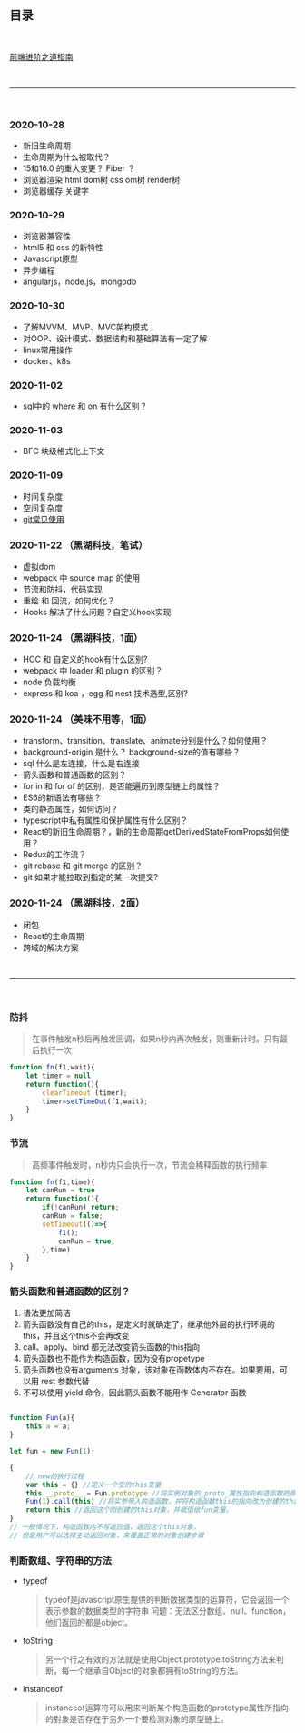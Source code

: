 ## 目录

<br>

[前端进阶之道指南](https://yuchengkai.cn/docs/frontend/)

<br>
<hr>
<br>

### 2020-10-28
- 新旧生命周期
- 生命周期为什么被取代？
- 15和16.0 的重大变更？ Fiber ？
- 浏览器渲染 html dom树 css om树 render树
- 浏览器缓存 关键字


### 2020-10-29
- 浏览器兼容性
- html5 和 css 的新特性
- Javascript原型
- 异步编程
- angularjs，node.js，mongodb


### 2020-10-30
- 了解MVVM、MVP、MVC架构模式；
- 对OOP、设计模式、数据结构和基础算法有一定了解
- linux常用操作
- docker、k8s


### 2020-11-02
- sql中的 where 和 on 有什么区别？


### 2020-11-03
- BFC 块级格式化上下文


### 2020-11-09
- 时间复杂度
- 空间复杂度
- [git常见使用](https://juejin.im/post/6891146425590087693?utm_source=gold_browser_extension#heading-9)


### 2020-11-22 （黑湖科技，笔试）
- 虚拟dom
- webpack 中 source map 的使用
- 节流和防抖，代码实现
- 重绘 和 回流，如何优化？
- Hooks 解决了什么问题？自定义hook实现


### 2020-11-24 （黑湖科技，1面）
- HOC 和 自定义的hook有什么区别?
- webpack 中 loader 和 plugin 的区别？
- node 负载均衡
- express 和 koa ，egg 和 nest 技术选型,区别?



### 2020-11-24 （美味不用等，1面）
- transform、transition、translate、animate分别是什么？如何使用？
- background-origin 是什么？ background-size的值有哪些？
- sql 什么是左连接，什么是右连接
- 箭头函数和普通函数的区别？
- for in 和 for of 的区别，是否能遍历到原型链上的属性？
- ES6的新语法有哪些？
- 类的静态属性，如何访问？
- typescript中私有属性和保护属性有什么区别？
- React的新旧生命周期？，新的生命周期getDerivedStateFromProps如何使用？
- Redux的工作流？
- git rebase 和 git merge 的区别？
- git 如果才能拉取到指定的某一次提交?

### 2020-11-24 （黑湖科技，2面）
- 闭包
- React的生命周期
- 跨域的解决方案

<br>
<hr>
<br>

### 防抖
> 在事件触发n秒后再触发回调，如果n秒内再次触发，则重新计时。只有最后执行一次
```javascript
function fn(f1,wait){
    let timer = null
    return function(){
        clearTimeout (timer);
        timer=setTimeOut(f1,wait);
    }
}
```

### 节流
> 高频事件触发时，n秒内只会执行一次，节流会稀释函数的执行频率
```javascript
function fn(f1,time){
    let canRun = true
    return function(){
        if(!canRun) return;
        canRun = false;
        setTimeout(()=>{
            f1();
            canRun = true;
        },time)
    }
}
```



### 箭头函数和普通函数的区别？
1. 语法更加简洁
2. 箭头函数没有自己的this，是定义时就确定了，继承他外层的执行环境的this，并且这个this不会再改变
3. call、apply、bind 都无法改变箭头函数的this指向
4. 箭头函数也不能作为构造函数，因为没有propetype
5. 箭头函数也没有arguments 对象，该对象在函数体内不存在。如果要用，可以用 rest 参数代替
6. 不可以使用 yield 命令，因此箭头函数不能用作 Generator 函数
```javascript

function Fun(a){
    this.a = a;
}

let fun = new Fun(1);

{
    // new的执行过程
    var this = {} //定义一个空的this变量
    this.__proto__ = Fun.prototype //将实例对象的_proto_属性指向构造函数的原型
    Fun(1).call(this) //将实参带入构造函数，并将构造函数this的指向改为创建的this对象。
    return this //返回这个刚创建的this对象，并赋值给fun变量。
}
// 一般情况下，构造函数内不写返回值，返回这个this对象，
// 但是用户可以选择主动返回对象，来覆盖正常的对象创建步骤

```

### 判断数组、字符串的方法
- typeof 
    > typeof是javascript原生提供的判断数据类型的运算符，它会返回一个表示参数的数据类型的字符串
    问题：无法区分数组、null、function，他们返回的都是object。

- toString
    > 另一个行之有效的方法就是使用Object.prototype.toString方法来判断，每一个继承自Object的对象都拥有toString的方法。

- instanceof
    > instanceof运算符可以用来判断某个构造函数的prototype属性所指向的對象是否存在于另外一个要检测对象的原型链上。

